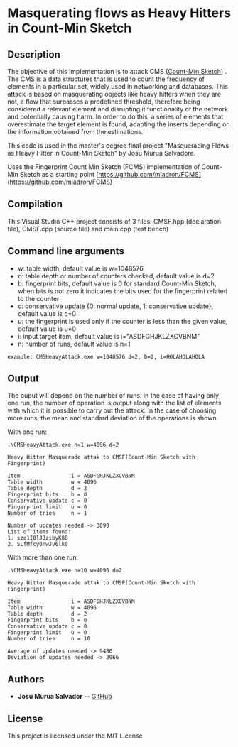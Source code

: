 # Masquerating flows as Heavy Hitters in Count-Min Sketch

## Description
The objective of this implementation is to attack CMS ([Count-Min Sketch](https://en.wikipedia.org/wiki/Count%E2%80%93min_sketch)) . The CMS is a data structures that is used to count the frequency of elements in a particular set,  widely used in networking and databases. This attack is based on masquerating objects like heavy hitters when they are not, a flow that surpasses a predefined threshold, therefore being considered a relevant element and disrupting it functionality of the network and potentially causing harm. In order to do this, a series of elements that overestimate the target element is found, adapting the inserts depending on the information obtained from the estimations.

This code is used in the master's degree final project "Masquerading Flows as Heavy Hitter in Count-Min Sketch" by Josu Murua Salvadore.

Uses the Fingerprint Count Min Sketch (FCMS) implementation of Count-Min Sketch as a starting point  [https://github.com/mladron/FCMS](https://github.com/mladron/FCMS)

## Compilation

This Visual Studio C++ project consists of 3 files: CMSF.hpp (declaration file), CMSF.cpp (source file) and main.cpp (test bench)

## Command line arguments

* w: table width, default value is w=1048576
* d: table depth or number of counters checked, default value is d=2
* b: fingerprint bits, default value is 0 for standard  Count-Min Sketch, when bits is not zero it indicates the bits used for the fingerprint related to the counter
* c: conservative update {0: normal update, 1: conservative update}, default value is c=0
* u: the fingerprint is used only if the counter is less than the given value, default value is u=0
* i: input target item, default value is i="ASDFGHJKLZXCVBNM"
* n: number of runs, default value is n=1

```
example: CMSHeavyAttack.exe w=1048576 d=2, b=2, i=HOLAHOLAHOLA
```

## Output

The ouput will depend on the number of runs. in the case of having only one run, the number of operation is output along with the list of elements with which it is possible to carry out the attack. In the case of choosing more runs, the mean and standard deviation of the operations is shown.

With one run:

```
.\CMSHeavyAttack.exe n=1 w=4096 d=2
```

```
Heavy Hitter Masquerade attak to CMSF(Count-Min Sketch with Fingerprint)

Item                i = ASDFGHJKLZXCVBNM
Table width         w = 4096
Table depth         d = 2
Fingerprint bits    b = 0
Conservative update c = 0
Fingerprint limit   u = 0
Number of tries     n = 1

Number of updates needed -> 3090
List of items found:
1. sze1I0lJJzibyK8B
2. SLfMfcy0nwJv6lk0

```

With more than one run:

```
.\CMSHeavyAttack.exe n=10 w=4096 d=2
```

```
Heavy Hitter Masquerade attak to CMSF(Count-Min Sketch with Fingerprint)

Item                i = ASDFGHJKLZXCVBNM
Table width         w = 4096
Table depth         d = 2
Fingerprint bits    b = 0
Conservative update c = 0
Fingerprint limit   u = 0
Number of tries     n = 10

Average of updates needed -> 9480
Deviation of updates needed -> 2966
```

## Authors

* **Josu Murua Salvador** -- [GitHub](https://github.com/uc3mJM)


## License

This project is licensed under the MIT License
